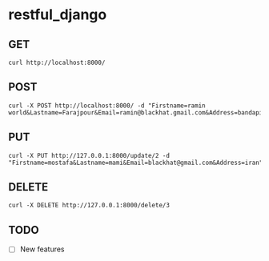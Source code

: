 # restful_django


## GET 

```shell
curl http://localhost:8000/
```

## POST

```shell
curl -X POST http://localhost:8000/ -d "Firstname=ramin world&Lastname=Farajpour&Email=ramin@blackhat.gmail.com&Address=bandapiiii"
```

## PUT

```shell
curl -X PUT http://127.0.0.1:8000/update/2 -d "Firstname=mostafa&Lastname=mami&Email=blackhat@gmail.com&Address=iran"
```

## DELETE 

```shell
curl -X DELETE http://127.0.0.1:8000/delete/3
```

## TODO

- [ ] New features

